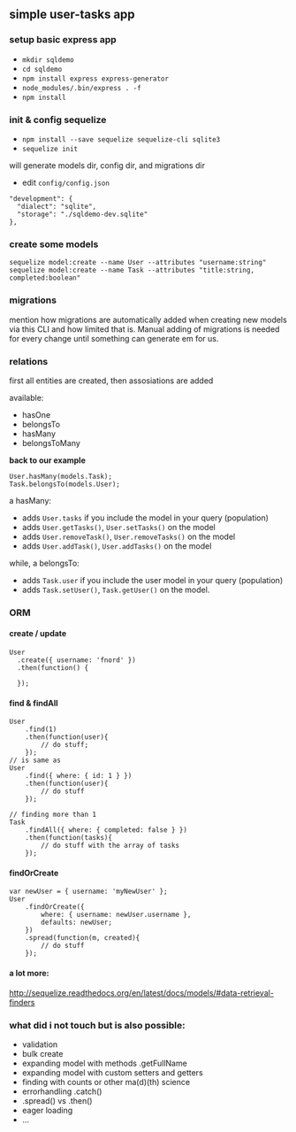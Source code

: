 ## simple user-tasks app

### setup basic express app

* `mkdir sqldemo`
* `cd sqldemo`
* `npm install express express-generator`
* `node_modules/.bin/express . -f`
* `npm install`

### init & config sequelize

* `npm install --save sequelize sequelize-cli sqlite3`
* `sequelize init`

will generate models dir, config dir, and migrations dir

* edit `config/config.json`

```
"development": {
  "dialect": "sqlite",
  "storage": "./sqldemo-dev.sqlite"
},
```

### create some models

```
sequelize model:create --name User --attributes "username:string"
sequelize model:create --name Task --attributes "title:string, completed:boolean"
```

### migrations

mention how migrations are automatically added when creating new models via this CLI
and how limited that is. Manual adding of migrations is needed for every change until something can generate em for us.

### relations

first all entities are created, then assosiations are added

available:

* hasOne
* belongsTo
* hasMany
* belongsToMany

**back to our example**

```
User.hasMany(models.Task);
Task.belongsTo(models.User);
```

a hasMany:

* adds `User.tasks` if you include the model in your query (population)
* adds `User.getTasks()`, `User.setTasks()` on the model
* adds `User.removeTask()`, `User.removeTasks()` on the model
* adds `User.addTask()`, `User.addTasks()` on the model

while, a belongsTo:

* adds `Task.user` if you include the user model in your query (population)
* adds `Task.setUser()`, `Task.getUser()` on the model.

### ORM

#### create / update

```
User
  .create({ username: 'fnord' })
  .then(function() {

  });
```

#### find & findAll

```
User
    .find(1)
    .then(function(user){
        // do stuff;
    });
// is same as
User
    .find({ where: { id: 1 } })
    .then(function(user){
        // do stuff
    });

// finding more than 1
Task
    .findAll({ where: { completed: false } })
    .then(function(tasks){
        // do stuff with the array of tasks
    });
```

#### findOrCreate

```
var newUser = { username: 'myNewUser' };
User
    .findOrCreate({
        where: { username: newUser.username },
        defaults: newUser;
    })
    .spread(function(m, created){
        // do stuff
    });
```

#### a lot more:

http://sequelize.readthedocs.org/en/latest/docs/models/#data-retrieval-finders


### what did i not touch but is also possible:

* validation
* bulk create
* expanding model with methods  .getFullName
* expanding model with custom setters and getters
* finding with counts or other ma(d)(th) science
* errorhandling .catch()
* .spread() vs .then()
* eager loading
* ...
